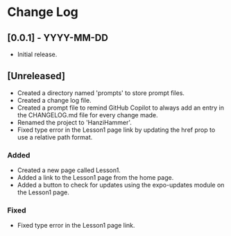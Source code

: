 # Change Log

## [0.0.1] - YYYY-MM-DD
- Initial release.

## [Unreleased]
- Created a directory named 'prompts' to store prompt files.
- Created a change log file.
- Created a prompt file to remind GitHub Copilot to always add an entry in the CHANGELOG.md file for every change made.
- Renamed the project to 'HanziHammer'.
- Fixed type error in the Lesson1 page link by updating the href prop to use a relative path format.

### Added
- Created a new page called Lesson1.
- Added a link to the Lesson1 page from the home page.
- Added a button to check for updates using the expo-updates module on the Lesson1 page.

### Fixed
- Fixed type error in the Lesson1 page link.
